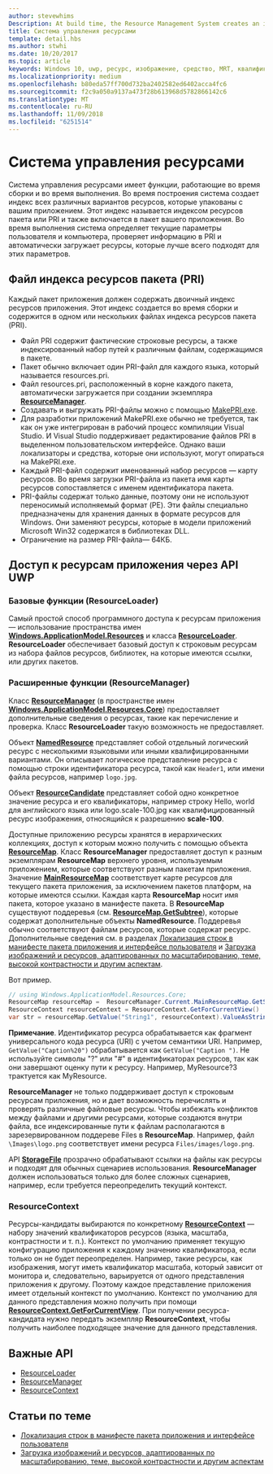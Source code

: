 ```yaml
---
author: stevewhims
Description: At build time, the Resource Management System creates an index of all the different variants of the resources that are packaged up with your app. At run-time, the system detects the user and machine settings that are in effect and loads the resources that are the best match for those settings.
title: Система управления ресурсами
template: detail.hbs
ms.author: stwhi
ms.date: 10/20/2017
ms.topic: article
keywords: Windows 10, uwp, ресурс, изображение, средство, MRT, квалификатор
ms.localizationpriority: medium
ms.openlocfilehash: b80eda57ff700d732ba2402582ed6402acca4fc6
ms.sourcegitcommit: f2c9a050a9137a473f28b613968d5782866142c6
ms.translationtype: MT
ms.contentlocale: ru-RU
ms.lasthandoff: 11/09/2018
ms.locfileid: "6251514"
---
```

# <a name="resource-management-system"></a>Система управления ресурсами
Система управления ресурсами имеет функции, работающие во время сборки и во время выполнения. Во время построения система создает индекс всех различных вариантов ресурсов, которые упакованы с вашим приложением. Этот индекс называется индексом ресурсов пакета или PRI и также включается в пакет вашего приложения. Во время выполнения система определяет текущие параметры пользователя и компьютера, проверяет информацию в PRI и автоматически загружает ресурсы, которые лучше всего подходят для этих параметров.

## <a name="package-resource-index-pri-file"></a>Файл индекса ресурсов пакета (PRI)
Каждый пакет приложения должен содержать двоичный индекс ресурсов приложения. Этот индекс создается во время сборки и содержится в одном или нескольких файлах индекса ресурсов пакета (PRI).

- Файл PRI содержит фактические строковые ресурсы, а также индексированный набор путей к различным файлам, содержащимся в пакете.
- Пакет обычно включает один PRI-файл для каждого языка, который называется resources.pri.
- Файл resources.pri, расположенный в корне каждого пакета, автоматически загружается при создании экземпляра [**ResourceManager**](/uwp/api/windows.applicationmodel.resources.core.resourcemanager?branch=live).
- Создавать и выгружать PRI-файлы можно с помощью [MakePRI.exe](compile-resources-manually-with-makepri.md).
- Для разработки приложений MakePRI.exe обычно не требуется, так как он уже интегрирован в рабочий процесс компиляции Visual Studio. И Visual Studio поддерживает редактирование файлов PRI в выделенном пользовательском интерфейсе. Однако ваши локализаторы и средства, которые они используют, могут опираться на MakePRI.exe.
- Каждый PRI-файл содержит именованный набор ресурсов — карту ресурсов. Во время загрузки PRI-файла из пакета имя карты ресурсов сопоставляется с именем идентификатора пакета.
- PRI-файлы содержат только данные, поэтому они не используют переносимый исполняемый формат (PE). Эти файлы специально предназначены для хранения данных в формате ресурсов для Windows. Они заменяют ресурсы, которые в модели приложений Microsoft Win32 содержатся в библиотеках DLL.
- Ограничение на размер PRI-файла— 64КБ.

## <a name="uwp-api-access-to-app-resources"></a>Доступ к ресурсам приложения через API UWP

### <a name="basic-functionality-resourceloader"></a>Базовые функции (ResourceLoader)
Самый простой способ программного доступа к ресурсам приложения — использование пространства имен [**Windows.ApplicationModel.Resources**](/uwp/api/windows.applicationmodel.resources?branch=live) и класса [**ResourceLoader**](/uwp/api/windows.applicationmodel.resources.resourceloader?branch=live). **ResourceLoader** обеспечивает базовый доступ к строковым ресурсам из набора файлов ресурсов, библиотек, на которые имеются ссылки, или других пакетов.

### <a name="advanced-functionality-resourcemanager"></a>Расширенные функции (ResourceManager)
Класс [**ResourceManager**](/uwp/api/windows.applicationmodel.resources.core.resourcemanager?branch=live) (в пространстве имен [**Windows.ApplicationModel.Resources.Core**](/uwp/api/windows.applicationmodel.resources.core?branch=live)) предоставляет дополнительные сведения о ресурсах, такие как перечисление и проверка. Класс **ResourceLoader** такую возможность не предоставляет.

Объект [**NamedResource**](/uwp/api/windows.applicationmodel.resources.core.namedresource?branch=live) представляет собой отдельный логический ресурс с несколькими языковыми или иными квалифицированными вариантами. Он описывает логическое представление ресурса с помощью строки идентификатора ресурса, такой как `Header1`, или имени файла ресурсов, например `logo.jpg`.

Объект [**ResourceCandidate**](/uwp/api/windows.applicationmodel.resources.core.resourcecandidate?branch=live) представляет собой одно конкретное значение ресурса и его квалификаторы, например строку Hello, world для английского языка или logo.scale-100.jpg как квалифицированный ресурс изображения, относящийся к разрешению **scale-100**.

Доступные приложению ресурсы хранятся в иерархических коллекциях, доступ к которым можно получить с помощью объекта [**ResourceMap**](/uwp/api/windows.applicationmodel.resources.core.resourcemap?branch=live). Класс **ResourceManager** предоставляет доступ к разным экземплярам **ResourceMap** верхнего уровня, используемым приложением, которые соответствуют разным пакетам приложения. Значение [**MainResourceMap**](/uwp/api/windows.applicationmodel.resources.core.resourcemanager.MainResourceMap) соответствует карте ресурсов для текущего пакета приложения, за исключением пакетов платформ, на которые имеются ссылки. Каждая карта **ResourceMap** носит имя пакета, которое указано в манифесте пакета. В **ResourceMap** существуют поддеревья (см. [**ResourceMap.GetSubtree**](/uwp/api/windows.applicationmodel.resources.core.resourcemap.getsubtree?branch=live)), которые содержат дополнительные объекты **NamedResource**. Поддеревья обычно соответствуют файлам ресурсов, которые содержат ресурс. Дополнительные сведения см. в разделах [Локализация строк в манифесте пакета приложения и интерфейсе пользователя](localize-strings-ui-manifest.md) и [Загрузка изображений и ресурсов, адаптированных по масштабированию, теме, высокой контрастности и другим аспектам](images-tailored-for-scale-theme-contrast.md).

Вот пример.

```csharp
// using Windows.ApplicationModel.Resources.Core;
ResourceMap resourceMap =  ResourceManager.Current.MainResourceMap.GetSubtree("Resources");
ResourceContext resourceContext = ResourceContext.GetForCurrentView()
var str = resourceMap.GetValue("String1", resourceContext).ValueAsString;
```

**Примечание**. Идентификатор ресурса обрабатывается как фрагмент универсального кода ресурса (URI) с учетом семантики URI. Например, `GetValue("Caption%20")` обрабатывается как `GetValue("Caption ")`. Не используйте символы "?" или "#" в идентификаторах ресурсов, так как они завершают оценку пути к ресурсу. Например, MyResource?3 трактуется как MyResource.

**ResourceManager** не только поддерживает доступ к строковым ресурсам приложения, но и дает возможность перечислять и проверять различные файловые ресурсы. Чтобы избежать конфликтов между файлами и другими ресурсами, которые создаются внутри файла, все индексированные пути к файлам располагаются в зарезервированном поддереве Files в **ResourceMap**. Например, файл `\Images\logo.png` соответствует имени ресурса `Files/images/logo.png`.

API [**StorageFile**](/uwp/api/Windows.Storage.StorageFile?branch=live) прозрачно обрабатывают ссылки на файлы как ресурсы и подходят для обычных сценариев использования. **ResourceManager** должен использоваться только для более сложных сценариев, например, если требуется переопределить текущий контекст.

### <a name="resourcecontext"></a>ResourceContext
Ресурсы-кандидаты выбираются по конкретному [**ResourceContext**](/uwp/api/Windows.ApplicationModel.Resources.Core.ResourceContext?branch=live) — набору значений квалификаторов ресурсов (языка, масштаба, контрастности и т. п.). Контекст по умолчанию применяет текущую конфигурацию приложения к каждому значению квалификатора, если только он не будет переопределен. Например, такие ресурсы, как изображения, могут иметь квалификатор масштаба, который зависит от монитора и, следовательно, варьируется от одного представления приложения к другому. Поэтому каждое представление приложения имеет отдельный контекст по умолчанию. Контекст по умолчанию для данного представления можно получить при помощи [**ResourceContext.GetForCurrentView**](/uwp/api/windows.applicationmodel.resources.core.resourcecontext.GetForCurrentView). При получении ресурса-кандидата нужно передать экземпляр **ResourceContext**, чтобы получить наиболее подходящее значение для данного представления.

## <a name="important-apis"></a>Важные API
* [ResourceLoader](/uwp/api/windows.applicationmodel.resources.resourceloader?branch=live)
* [ResourceManager](/uwp/api/windows.applicationmodel.resources.core.resourcemanager?branch=live)
* [ResourceContext](/uwp/api/windows.applicationmodel.resources.core.resourcecontext?branch=live)

## <a name="related-topics"></a>Статьи по теме
* [Локализация строк в манифесте пакета приложения и интерфейсе пользователя](localize-strings-ui-manifest.md)
* [Загрузка изображений и ресурсов, адаптированных по масштабированию, теме, высокой контрастности и другим аспектам](images-tailored-for-scale-theme-contrast.md)
